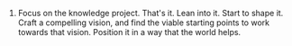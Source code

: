 1. Focus on the knowledge project. That's it. Lean into it. Start to shape it. Craft a compelling vision, and find the viable starting points to work towards that vision. Position it in a way that the world helps.